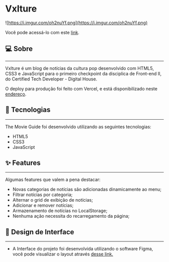 # Vxlture

![https://i.imgur.com/oh2nuYf.png](https://i.imgur.com/oh2nuYf.png)

Você pode acessá-lo com este [link](https://vxlture.vercel.app/).

## ****💻 Sobre****

---

Vxlture é um blog de notícias da cultura pop desenvolvido com HTML5, CSS3 e JavaScript para o primeiro checkpoint da disciplica de Front-end II, do Certified Tech Developer - Digital House.

O deploy para produção foi feito com Vercel, e está disponibilizado neste [endereço](https://vxlture.vercel.app/).

## 🚀 Tecnologias

---

The Movie Guide foi desenvolvido utilizando as seguintes tecnologias:

- HTML5
- CSS3
- JavaScript

## ****✨ Features****

---

Algumas features que valem a pena destacar:

- Novas categorias de notícias são adicionadas dinamicamente ao menu;
- Filtrar notícias por categoria;
- Alternar o grid de exibição de notícias;
- Adicionar e remover notícias;
- Armazenamento de notícias no LocalStorage;
- Nenhuma ação necessita do recarregamento da página;

## 🎨 **Design de Interface**

---

- A Interface do projeto foi desenvolvida utilizando o software Figma, você pode visualizar o layout através [desse link.](https://www.figma.com/file/FQ5tuFdvClJY1Yuxwa1GgS/Front-end-II---Checkpoint-I?node-id=0%3A1)